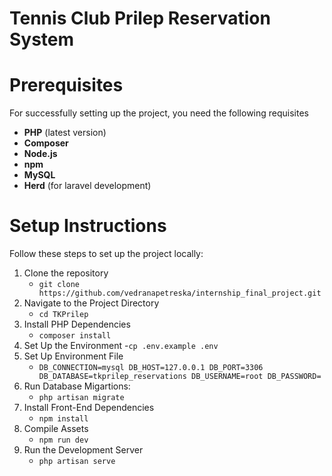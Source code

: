 [//]: # (<p align="center"><a href="https://laravel.com" target="_blank"><img src="https://raw.githubusercontent.com/laravel/art/master/logo-lockup/5%20SVG/2%20CMYK/1%20Full%20Color/laravel-logolockup-cmyk-red.svg" width="400" alt="Laravel Logo"></a></p>)

[//]: # ()
[//]: # ()
[//]: # (<p align="center">)

[//]: # ()
[//]: # (<a href="https://github.com/laravel/framework/actions"><img src="https://github.com/laravel/framework/workflows/tests/badge.svg" alt="Build Status"></a>)

[//]: # ()
[//]: # (<a href="https://packagist.org/packages/laravel/framework"><img src="https://img.shields.io/packagist/dt/laravel/framework" alt="Total Downloads"></a>)

[//]: # ()
[//]: # (<a href="https://packagist.org/packages/laravel/framework"><img src="https://img.shields.io/packagist/v/laravel/framework" alt="Latest Stable Version"></a>)

[//]: # ()
[//]: # (<a href="https://packagist.org/packages/laravel/framework"><img src="https://img.shields.io/packagist/l/laravel/framework" alt="License"></a>)

[//]: # ()
[//]: # (</p>)

[//]: # ()
[//]: # ()
[//]: # (## About Laravel)

[//]: # ()
[//]: # ()
[//]: # (Laravel is a web application framework with expressive, elegant syntax. We believe development must be an enjoyable and creative experience to be truly fulfilling. Laravel takes the pain out of development by easing common tasks used in many web projects, such as:)

[//]: # ()
[//]: # ()
[//]: # (- [Simple, fast routing engine]&#40;https://laravel.com/docs/routing&#41;.)

[//]: # ()
[//]: # (- [Powerful dependency injection container]&#40;https://laravel.com/docs/container&#41;.)

[//]: # ()
[//]: # (- Multiple back-ends for [session]&#40;https://laravel.com/docs/session&#41; and [cache]&#40;https://laravel.com/docs/cache&#41; storage.)

[//]: # ()
[//]: # (- Expressive, intuitive [database ORM]&#40;https://laravel.com/docs/eloquent&#41;.)

[//]: # ()
[//]: # (- Database agnostic [schema migrations]&#40;https://laravel.com/docs/migrations&#41;.)

[//]: # ()
[//]: # (- [Robust background job processing]&#40;https://laravel.com/docs/queues&#41;.)

[//]: # ()
[//]: # (- [Real-time event broadcasting]&#40;https://laravel.com/docs/broadcasting&#41;.)

[//]: # ()
[//]: # ()
[//]: # (Laravel is accessible, powerful, and provides tools required for large, robust applications.)

[//]: # ()
[//]: # ()
[//]: # (## Learning Laravel)

[//]: # ()
[//]: # ()
[//]: # (Laravel has the most extensive and thorough [documentation]&#40;https://laravel.com/docs&#41; and video tutorial library of all modern web application frameworks, making it a breeze to get started with the framework.)

[//]: # ()
[//]: # ()
[//]: # (You may also try the [Laravel Bootcamp]&#40;https://bootcamp.laravel.com&#41;, where you will be guided through building a modern Laravel application from scratch.)

[//]: # ()
[//]: # ()
[//]: # (If you don't feel like reading, [Laracasts]&#40;https://laracasts.com&#41; can help. Laracasts contains thousands of video tutorials on a range of topics including Laravel, modern PHP, unit testing, and JavaScript. Boost your skills by digging into our comprehensive video library.)

[//]: # ()
[//]: # ()
[//]: # (## Laravel Sponsors)

[//]: # ()
[//]: # ()
[//]: # (We would like to extend our thanks to the following sponsors for funding Laravel development. If you are interested in becoming a sponsor, please visit the [Laravel Partners program]&#40;https://partners.laravel.com&#41;.)

[//]: # ()
[//]: # ()
[//]: # (### Premium Partners)

[//]: # ()
[//]: # ()
[//]: # (- **[Vehikl]&#40;https://vehikl.com/&#41;**)

[//]: # ()
[//]: # (- **[Tighten Co.]&#40;https://tighten.co&#41;**)

[//]: # ()
[//]: # (- **[WebReinvent]&#40;https://webreinvent.com/&#41;**)

[//]: # ()
[//]: # (- **[Kirschbaum Development Group]&#40;https://kirschbaumdevelopment.com&#41;**)

[//]: # ()
[//]: # (- **[64 Robots]&#40;https://64robots.com&#41;**)

[//]: # ()
[//]: # (- **[Curotec]&#40;https://www.curotec.com/services/technologies/laravel/&#41;**)

[//]: # ()
[//]: # (- **[Cyber-Duck]&#40;https://cyber-duck.co.uk&#41;**)

[//]: # ()
[//]: # (- **[DevSquad]&#40;https://devsquad.com/hire-laravel-developers&#41;**)

[//]: # ()
[//]: # (- **[Jump24]&#40;https://jump24.co.uk&#41;**)

[//]: # ()
[//]: # (- **[Redberry]&#40;https://redberry.international/laravel/&#41;**)

[//]: # ()
[//]: # (- **[Active Logic]&#40;https://activelogic.com&#41;**)

[//]: # ()
[//]: # (- **[byte5]&#40;https://byte5.de&#41;**)

[//]: # ()
[//]: # (- **[OP.GG]&#40;https://op.gg&#41;**)

[//]: # ()
[//]: # ()
[//]: # (## Contributing)

[//]: # ()
[//]: # ()
[//]: # (Thank you for considering contributing to the Laravel framework! The contribution guide can be found in the [Laravel documentation]&#40;https://laravel.com/docs/contributions&#41;.)

[//]: # ()
[//]: # ()
[//]: # (## Code of Conduct)

[//]: # ()
[//]: # ()
[//]: # (In order to ensure that the Laravel community is welcoming to all, please review and abide by the [Code of Conduct]&#40;https://laravel.com/docs/contributions#code-of-conduct&#41;.)

[//]: # ()
[//]: # ()
[//]: # (## Security Vulnerabilities)

[//]: # ()
[//]: # ()
[//]: # (If you discover a security vulnerability within Laravel, please send an e-mail to Taylor Otwell via [taylor@laravel.com]&#40;mailto:taylor@laravel.com&#41;. All security vulnerabilities will be promptly addressed.)

[//]: # ()
[//]: # ()
[//]: # (## License)

[//]: # ()
[//]: # ()
[//]: # (The Laravel framework is open-sourced software licensed under the [MIT license]&#40;https://opensource.org/licenses/MIT&#41;.)



# Tennis Club Prilep Reservation System

# Prerequisites

For successfully setting up the project, you need the following requisites

- **PHP** (latest version)
- **Composer**
- **Node.js** 
- **npm**
- **MySQL**
- **Herd** (for laravel development)

# Setup Instructions

Follow these steps to set up the project locally:

1. Clone the repository
    - `git clone https://github.com/vedranapetreska/internship_final_project.git`
2. Navigate to the Project Directory
    - `cd TKPrilep`
3. Install PHP Dependencies
    - `composer install`
4. Set Up the Environment
    -`cp .env.example .env`
5. Set Up Environment File
    - `DB_CONNECTION=mysql
       DB_HOST=127.0.0.1
       DB_PORT=3306
       DB_DATABASE=tkprilep_reservations
       DB_USERNAME=root
       DB_PASSWORD=`
6. Run Database Migartions:
    - `php artisan migrate`
7. Install Front-End Dependencies
    - `npm install`
8. Compile Assets
    - `npm run dev`
9. Run the Development Server
    - `php artisan serve`
   


